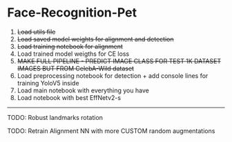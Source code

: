 # Face-Recognition-Pet

1) ~~Load utils file~~
2) ~~Load saved model weights for alignment and detection~~
3) ~~Load training notebook for alignment~~
4) Load trained model weigths for CE loss
5) ~~MAKE FULL PIPELINE - PREDICT IMAGE CLASS FOR TEST 1K DATASET IMAGES BUT FROM CelebA-Wild dataset~~
6) Load preprocessing notebook for detection + add console lines for training YoloV5 inside
7) Load main notebook with everything you have
8) Load notebook with best EffNetv2-s

---
TODO: Robust landmarks rotation

TODO: Retrain Alignment NN with more CUSTOM random augmentations 
    
